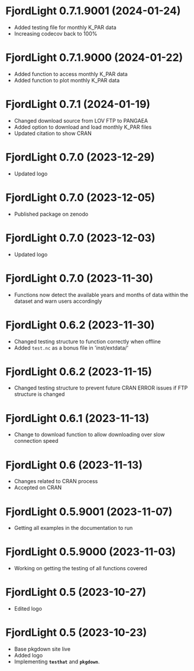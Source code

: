 # FjordLight 0.7.1.9001 (2024-01-24)

* Added testing file for monthly K_PAR data
* Increasing codecov back to 100%

# FjordLight 0.7.1.9000 (2024-01-22)

* Added function to access monthly K_PAR data
* Added function to plot monthly K_PAR data

# FjordLight 0.7.1 (2024-01-19)

* Changed download source from LOV FTP to PANGAEA
* Added option to download and load monthly K_PAR files
* Updated citation to show CRAN

# FjordLight 0.7.0 (2023-12-29)

* Updated logo

# FjordLight 0.7.0 (2023-12-05)

* Published package on zenodo

# FjordLight 0.7.0 (2023-12-03)

* Updated logo

# FjordLight 0.7.0 (2023-11-30)

* Functions now detect the available years and months of data within the dataset and warn users accordingly

# FjordLight 0.6.2 (2023-11-30)

* Changed testing structure to function correctly when offline
* Added `test.nc` as a bonus file in 'inst/extdata/'

# FjordLight 0.6.2 (2023-11-15)

* Changed testing structure to prevent future CRAN ERROR issues if FTP structure is changed

# FjordLight 0.6.1 (2023-11-13)

* Change to download function to allow downloading over slow connection speed

# FjordLight 0.6 (2023-11-13)

* Changes related to CRAN process
* Accepted on CRAN

# FjordLight 0.5.9001 (2023-11-07)

* Getting all examples in the documentation to run

# FjordLight 0.5.9000 (2023-11-03)

* Working on getting the testing of all functions covered

# FjordLight 0.5 (2023-10-27)

* Edited logo

# FjordLight 0.5 (2023-10-23)

* Base pkgdown site live
* Added logo
* Implementing __`testhat`__ and __`pkgdown`__.
